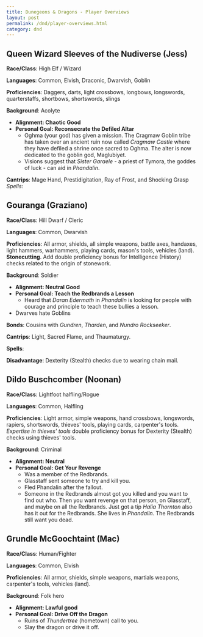 ```yaml
---
title: Dunegeons & Dragons - Player Overviews
layout: post
permalink: /dnd/player-overviews.html
category: dnd
---
```


## Queen Wizard Sleeves of the Nudiverse (Jess)

**Race/Class**: High Elf / Wizard

**Languages**:  Common, Elvish, Draconic, Dwarvish, Goblin

**Proficiencies**: Daggers, darts, light crossbows, longbows, longswords,
  quarterstaffs, shortbows, shortswords, slings

**Background**: Acolyte

  * **Alignment: Chaotic Good**
  * **Personal Goal: Reconsecrate the Defiled Altar**
    * Oghma (your god) has given a mission. The Cragmaw Goblin tribe has taken
      over an ancient ruin now called *Cragmaw Castle* where they have defiled
      a shrine once sacred to Oghma. The alter is now dedicated to the goblin
      god, Maglubiyet.
    * Visions suggest that *Sister Garaele* - a priest of Tymora, the goddes of
      luck - can aid in *Phandalin*.

**Cantrips**: Mage Hand, Prestidigitation, Ray of Frost, and Shocking Grasp
*Spells*:

## Gouranga (Graziano)

**Race/Class**: Hill Dwarf / Cleric

**Languages**:  Common, Dwarvish

**Proficiencies**: All armor, shields, all simple weapons, battle axes, handaxes,
  light hammers, warhammers, playing cards, mason's tools, vehicles (land).
  **Stonecutting**. Add double proficiency bonus for Intelligence (History)
  checks related to the origin of stonework.

**Background**: Soldier

  * **Alignment: Neutral Good**
  * **Personal Goal: Teach the Redbrands a Lesson**
    * Heard that *Daran Edermath* in *Phandalin* is looking for people with
      courage and principle to teach these bullies a lesson.
  * Dwarves hate Goblins

**Bonds**: Cousins with *Gundren*, *Tharden*, and *Nundro Rockseeker*.

**Cantrips**: Light, Sacred Flame, and Thaumaturgy.

**Spells**:

**Disadvantage**: Dexterity (Stealth) checks due to wearing chain mail.


## Dildo Buschcomber (Noonan)

**Race/Class**: Lightfoot halfling/Rogue

**Languages**: Common, Halfling

**Proficiencies**: Light armor, simple weapons, hand crossbows, longswords,
  rapiers, shortswords, thieves' tools, playing cards, carpenter's tools.
  *Expertise in thieves' tools*  double proficiency bonus for Dexterity
  (Stealth) checks using thieves' tools.

**Background**: Criminal

  * **Alignment: Neutral**
  * **Personal Goal: Get Your Revenge**
    * Was a member of the Redbrands.
    * Glasstaff sent someone to try and kill you.
    * Fled Phandalin after the fallout.
    * Someone in the Redbrands almost got you killed and you want to find out
      who. Then you want revenge on that person, on Glasstaff, and maybe on
      all the Redbrands. Just got a tip *Halia Thornton* also has it out for
      the Redbrands. She lives in *Phandalin*. The Redbrands still want you
      dead.

## Grundle McGoochtaint (Mac)

**Race/Class**: Human/Fighter

**Languages**: Common, Elvish

**Proficiencies**: All armor, shields, simple weapons, martials weapons,
  carpenter's tools, vehicles (land).

**Background**: Folk hero

  * **Alignment: Lawful good**
  * **Personal Goal: Drive Off the Dragon**
    * Ruins of *Thundertree* (hometown) call to you.
    * Slay the dragon or drive it off.

